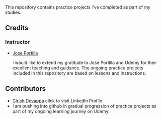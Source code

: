 This repository contains practice projects I've completed as part of my studies.

## Credits

### Instructor

- [Jose Portilla](https://www.udemy.com/course/python-and-django-full-stack-web-developer-bootcamp/?couponCode=ST12MT030524#instructor-1)

  I would like to extend my gratitude to Jose Portilla and Udemy for their excellent teaching and guidance. The ongoing practice projects included in this repository are based on lessons and instructions.

## Contributors

- [Girish Devappa](https://www.linkedin.com/in/girish-devappa-5539b4190/)  click to visit LinkedIn Profile
- 
  I am pushing into github in gradual progression of practice projects as part of my ongoing learning journey on Udemy.
  

